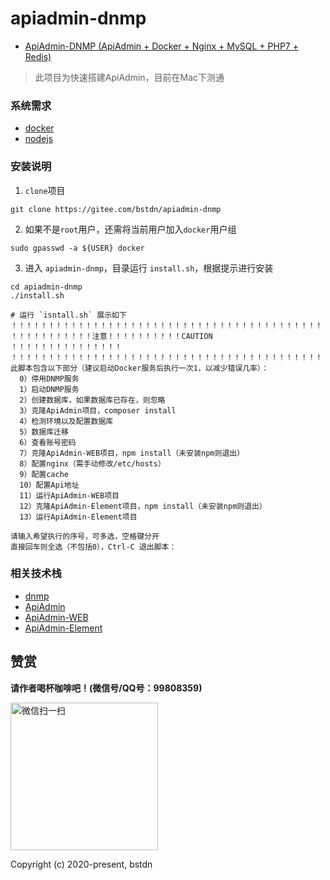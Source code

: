 # apiadmin-dnmp

- [ApiAdmin-DNMP (ApiAdmin + Docker + Nginx + MySQL + PHP7 + Redis)](dnmp/README.md)

> 此项目为快速搭建ApiAdmin，目前在Mac下测通

### 系统需求

- [docker](https://www.docker.com/)
- [nodejs](http://nodejs.cn/)

### 安装说明

1. `clone`项目

```
git clone https://gitee.com/bstdn/apiadmin-dnmp
```

2. 如果不是`root`用户，还需将当前用户加入`docker`用户组

```
sudo gpasswd -a ${USER} docker
```

3. 进入 `apiadmin-dnmp`，目录运行 `install.sh`，根据提示进行安装

```
cd apiadmin-dnmp
./install.sh
```

```
# 运行 `isntall.sh` 展示如下
！！！！！！！！！！！！！！！！！！！！！！！！！！！！！！！！！！！！！！！！！！
！！！！！！！！！！！注意！！！！！！！！！！CAUTION ！！！！！！！！！！！！！！！
！！！！！！！！！！！！！！！！！！！！！！！！！！！！！！！！！！！！！！！！！！
此脚本包含以下部分（建议启动Docker服务后执行一次1，以减少错误几率）：
  0）停用DNMP服务
  1）启动DNMP服务
  2）创建数据库，如果数据库已存在，则忽略
  3）克隆ApiAdmin项目，composer install
  4）检测环境以及配置数据库
  5）数据库迁移
  6）查看账号密码
  7）克隆ApiAdmin-WEB项目，npm install（未安装npm则退出）
  8）配置nginx（需手动修改/etc/hosts）
  9）配置cache
  10）配置Api地址
  11）运行ApiAdmin-WEB项目
  12）克隆ApiAdmin-Element项目，npm install（未安装npm则退出）
  13）运行ApiAdmin-Element项目

请输入希望执行的序号，可多选，空格键分开
直接回车则全选（不包括0），Ctrl-C 退出脚本：
```

### 相关技术栈

- [dnmp](https://gitee.com/bstdn/dockerfile/tree/master/dnmp)
- [ApiAdmin](https://gitee.com/apiadmin/ApiAdmin)
- [ApiAdmin-WEB](https://gitee.com/apiadmin/ApiAdmin-WEB)
- [ApiAdmin-Element](https://gitee.com/apiadmin/ApiAdmin-Element)

## 赞赏

**请作者喝杯咖啡吧！(微信号/QQ号：99808359)**

<img width="236" alt="微信扫一扫" src="https://images.gitee.com/uploads/images/2019/1122/203838_862f04ff_1185106.jpeg">

Copyright (c) 2020-present, bstdn
